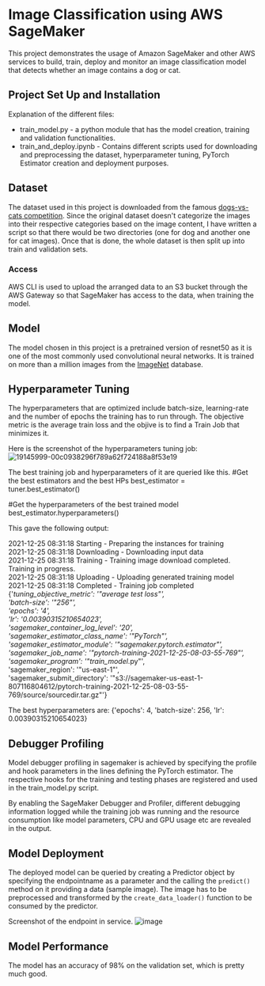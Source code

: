 # Image Classification using AWS SageMaker

This project demonstrates the usage of Amazon SageMaker and other AWS services to build, train, deploy and monitor an image classification model that detects whether an image contains a dog or cat.

## Project Set Up and Installation
Explanation of the different files:
- train_model.py - a python module that has the model creation, training and validation functionalities.
- train_and_deploy.ipynb - Contains different scripts used for downloading and preprocessing the dataset, hyperparameter tuning, PyTorch Estimator creation and deployment purposes.

## Dataset
The dataset used in this project is downloaded from the famous [dogs-vs-cats competition](https://www.kaggle.com/c/dogs-vs-cats). Since the original dataset doesn't categorize the images into their respective categories based on the image content, I have written a script so that there would be two directories (one for dog and another one for cat images). Once that is done, the whole dataset is then split up into train and validation sets.

### Access
AWS CLI is used to upload the arranged data to an S3 bucket through the AWS Gateway so that SageMaker has access to the data, when training the model. 

## Model

The model chosen in this project is a pretrained version of resnet50 as it is one of the most commonly used convolutional neural networks. It is trained on more than a million images from the [ImageNet](https://www.image-net.org/) database.

## Hyperparameter Tuning

The hyperparameters that are optimized include batch-size, learning-rate and the number of epochs the training has to run through. The objective metric is the average train loss and the objive is to find a Train Job that minimizes it.

Here is the screenshot of the hyperparameters tuning job:
![19145999-00c0938296f789a62f724188a8f53e19](https://user-images.githubusercontent.com/41271840/147415378-9578efeb-d6c7-45fd-8e66-2245b781c203.png)

The best training job and hyperparameters of it are queried like this.
#Get the best estimators and the best HPs
best_estimator = tuner.best_estimator()

#Get the hyperparameters of the best trained model
best_estimator.hyperparameters()

This gave the following output:

2021-12-25 08:31:18 Starting - Preparing the instances for training  
2021-12-25 08:31:18 Downloading - Downloading input data  
2021-12-25 08:31:18 Training - Training image download completed. Training in progress.  
2021-12-25 08:31:18 Uploading - Uploading generated training model  
2021-12-25 08:31:18 Completed - Training job completed  
{'_tuning_objective_metric': '"average test loss"',  
 'batch-size': '"256"',  
 'epochs': '4',  
 'lr': '0.00390315210654023',  
 'sagemaker_container_log_level': '20',  
 'sagemaker_estimator_class_name': '"PyTorch"',  
 'sagemaker_estimator_module': '"sagemaker.pytorch.estimator"',  
 'sagemaker_job_name': '"pytorch-training-2021-12-25-08-03-55-769"',  
 'sagemaker_program': '"train_model_.py"',  
 'sagemaker_region': '"us-east-1"',  
 'sagemaker_submit_directory': '"s3://sagemaker-us-east-1-807116804612/pytorch-training-2021-12-25-08-03-55-769/source/sourcedir.tar.gz"'}  

The best hyperparameters are: {'epochs': 4, 'batch-size': 256, 'lr': 0.00390315210654023}  
 
## Debugger Profiling
Model debugger profiling in sagemaker is achieved by specifying the profile and hook parameters in the lines defining the PyTorch estimator. The respective hooks for the training and testing phases are registered and used in the train_model.py script.

By enabling the SageMaker Debugger and Profiler, different debugging information logged while the training job was running and the resource consumption like model parameters, CPU and GPU usage etc are revealed in the output.

## Model Deployment
The deployed model can be queried by creating a Predictor object by specifying the endpointname as a parameter and the calling the `predict()` method on it providing a data (sample image). The image has to be preprocessed and transformed by the `create_data_loader()` function to be consumed by the predictor.

Screenshot of the endpoint in service.
![image](https://user-images.githubusercontent.com/41271840/147610383-2aa0e16a-c5ca-4d4d-ba13-f1785569780c.png)

## Model Performance
The model has an accuracy of 98% on the validation set, which is pretty much good.
